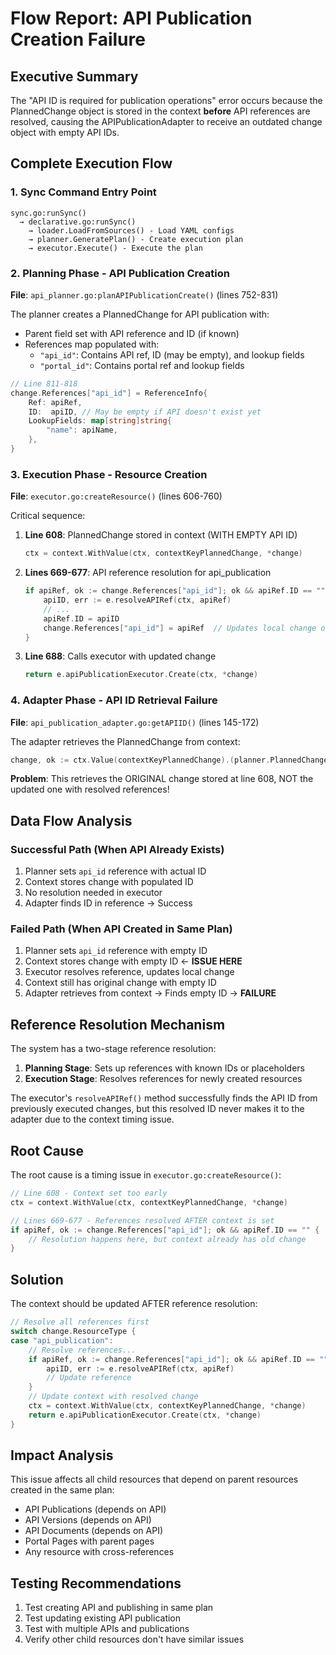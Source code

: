 # Flow Report: API Publication Creation Failure

## Executive Summary

The "API ID is required for publication operations" error occurs because the PlannedChange object is stored in the context **before** API references are resolved, causing the APIPublicationAdapter to receive an outdated change object with empty API IDs.

## Complete Execution Flow

### 1. Sync Command Entry Point
```
sync.go:runSync() 
  → declarative.go:runSync()
    → loader.LoadFromSources() - Load YAML configs
    → planner.GeneratePlan() - Create execution plan
    → executor.Execute() - Execute the plan
```

### 2. Planning Phase - API Publication Creation

**File**: `api_planner.go:planAPIPublicationCreate()` (lines 752-831)

The planner creates a PlannedChange for API publication with:
- Parent field set with API reference and ID (if known)
- References map populated with:
  - `"api_id"`: Contains API ref, ID (may be empty), and lookup fields
  - `"portal_id"`: Contains portal ref and lookup fields

```go
// Line 811-818
change.References["api_id"] = ReferenceInfo{
    Ref: apiRef,
    ID:  apiID, // May be empty if API doesn't exist yet
    LookupFields: map[string]string{
        "name": apiName,
    },
}
```

### 3. Execution Phase - Resource Creation

**File**: `executor.go:createResource()` (lines 606-760)

Critical sequence:
1. **Line 608**: PlannedChange stored in context (WITH EMPTY API ID)
   ```go
   ctx = context.WithValue(ctx, contextKeyPlannedChange, *change)
   ```

2. **Lines 669-677**: API reference resolution for api_publication
   ```go
   if apiRef, ok := change.References["api_id"]; ok && apiRef.ID == "" {
       apiID, err := e.resolveAPIRef(ctx, apiRef)
       // ...
       apiRef.ID = apiID
       change.References["api_id"] = apiRef  // Updates local change only!
   }
   ```

3. **Line 688**: Calls executor with updated change
   ```go
   return e.apiPublicationExecutor.Create(ctx, *change)
   ```

### 4. Adapter Phase - API ID Retrieval Failure

**File**: `api_publication_adapter.go:getAPIID()` (lines 145-172)

The adapter retrieves the PlannedChange from context:
```go
change, ok := ctx.Value(contextKeyPlannedChange).(planner.PlannedChange)
```

**Problem**: This retrieves the ORIGINAL change stored at line 608, NOT the updated one with resolved references!

## Data Flow Analysis

### Successful Path (When API Already Exists)
1. Planner sets `api_id` reference with actual ID
2. Context stores change with populated ID
3. No resolution needed in executor
4. Adapter finds ID in reference → Success

### Failed Path (When API Created in Same Plan)
1. Planner sets `api_id` reference with empty ID
2. Context stores change with empty ID ← **ISSUE HERE**
3. Executor resolves reference, updates local change
4. Context still has original change with empty ID
5. Adapter retrieves from context → Finds empty ID → **FAILURE**

## Reference Resolution Mechanism

The system has a two-stage reference resolution:

1. **Planning Stage**: Sets up references with known IDs or placeholders
2. **Execution Stage**: Resolves references for newly created resources

The executor's `resolveAPIRef()` method successfully finds the API ID from previously executed changes, but this resolved ID never makes it to the adapter due to the context timing issue.

## Root Cause

The root cause is a timing issue in `executor.go:createResource()`:

```go
// Line 608 - Context set too early
ctx = context.WithValue(ctx, contextKeyPlannedChange, *change)

// Lines 669-677 - References resolved AFTER context is set
if apiRef, ok := change.References["api_id"]; ok && apiRef.ID == "" {
    // Resolution happens here, but context already has old change
}
```

## Solution

The context should be updated AFTER reference resolution:

```go
// Resolve all references first
switch change.ResourceType {
case "api_publication":
    // Resolve references...
    if apiRef, ok := change.References["api_id"]; ok && apiRef.ID == "" {
        apiID, err := e.resolveAPIRef(ctx, apiRef)
        // Update reference
    }
    // Update context with resolved change
    ctx = context.WithValue(ctx, contextKeyPlannedChange, *change)
    return e.apiPublicationExecutor.Create(ctx, *change)
}
```

## Impact Analysis

This issue affects all child resources that depend on parent resources created in the same plan:
- API Publications (depends on API)
- API Versions (depends on API)
- API Documents (depends on API)
- Portal Pages with parent pages
- Any resource with cross-references

## Testing Recommendations

1. Test creating API and publishing in same plan
2. Test updating existing API publication
3. Test with multiple APIs and publications
4. Verify other child resources don't have similar issues